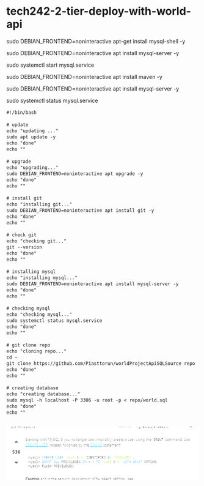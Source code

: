 # tech242-2-tier-deploy-with-world-api

sudo DEBIAN_FRONTEND=noninteractive apt-get install mysql-shell -y

sudo DEBIAN_FRONTEND=noninteractive apt install mysql-server -y

sudo systemctl start mysql.service

sudo DEBIAN_FRONTEND=noninteractive apt install maven -y

sudo DEBIAN_FRONTEND=noninteractive apt install mysql-server -y

sudo systemctl status mysql.service

```
#!/bin/bash

# update
echo "updating ..."
sudo apt update -y
echo "done"
echo ""

# upgrade
echo "upgrading..."
sudo DEBIAN_FRONTEND=noninteractive apt upgrade -y
echo "done"
echo ""

# install git
echo "installing git..."
sudo DEBIAN_FRONTEND=noninteractive apt install git -y
echo "done"
echo ""

# check git
echo "checking git..."
git --version
echo "done"
echo ""

# installing mysql
echo "installing mysql..."
sudo DEBIAN_FRONTEND=noninteractive apt install mysql-server -y
echo "done"
echo ""

# checking mysql
echo "checking mysql..."
sudo systemctl status mysql.service
echo "done"
echo ""

# git clone repo
echo "cloning repo..."
cd ~
git clone https://github.com/Piasttorun/worldProjectApiSQLSource repo
echo "done"
echo ""

# creating database
echo "creating database..."
sudo mysql -h localhost -P 3306 -u root -p < repo/world.sql
echo "done"
echo ""


```

![Alt text](image.png)
